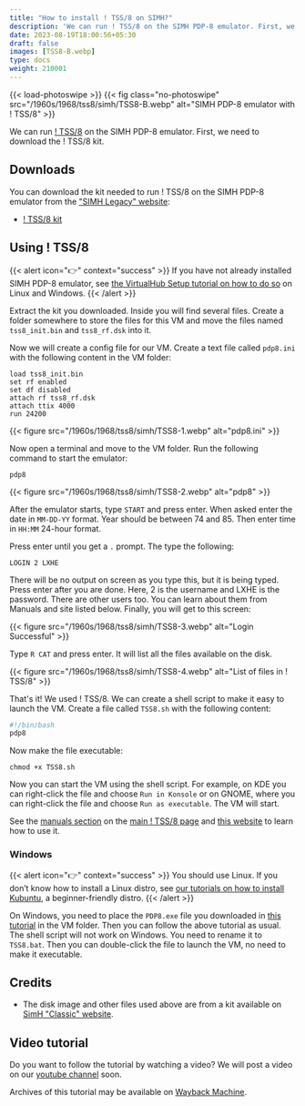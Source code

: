 ```yaml
---
title: "How to install ! TSS/8 on SIMH?"
description: 'We can run ! TSS/8 on the SIMH PDP-8 emulator. First, we need to download the ! TSS/8 kit. You can download the kit needed to run ! TSS/8 on the SIMH PDP-8 emulator from the "SIMH Legacy" website:'
date: 2023-08-19T18:00:56+05:30
draft: false
images: [TSS8-B.webp]
type: docs
weight: 210001
---
```


{{< load-photoswipe >}}
{{< fig class="no-photoswipe" src="/1960s/1968/tss8/simh/TSS8-B.webp" alt="SIMH PDP-8 emulator with ! TSS/8" >}}

We can run [! TSS/8](/1960s/1968/tss8) on the SIMH PDP-8 emulator. First, we need to download the ! TSS/8 kit.

## Downloads

You can download the kit needed to run ! TSS/8 on the SIMH PDP-8 emulator from the ["SIMH Legacy" website](http://simh.trailing-edge.com/):

- [! TSS/8 kit](http://simh.trailing-edge.com/kits/tss8.zip)

## Using ! TSS/8

{{< alert icon="👉" context="success" >}}
If you have not already installed SIMH PDP-8 emulator, see [the VirtualHub Setup tutorial on how to do so](https://setup.virtualhub.eu.org/simh-pdp8/) on Linux and Windows.
{{< /alert >}}

Extract the kit you downloaded. Inside you will find several files. Create a folder somewhere to store the files for this VM and move the files named `tss8_init.bin` and `tss8_rf.dsk` into it.

Now we will create a config file for our VM. Create a text file called `pdp8.ini` with the following content in the VM folder:

``` config
load tss8_init.bin
set rf enabled
set df disabled
attach rf tss8_rf.dsk
attach ttix 4000
run 24200
```

{{< figure src="/1960s/1968/tss8/simh/TSS8-1.webp" alt="pdp8.ini" >}}

Now open a terminal and move to the VM folder. Run the following command to start the emulator:

``` console
pdp8
```

{{< figure src="/1960s/1968/tss8/simh/TSS8-2.webp" alt="pdp8" >}}

After the emulator starts, type `START` and press enter. When asked enter the date in `MM-DD-YY` format. Year should be between 74 and 85. Then enter time in `HH:MM` 24-hour format.

Press enter until you get a `.` prompt. The type the following:

``` console
LOGIN 2 LXHE
```

There will be no output on screen as you type this, but it is being typed. Press enter after you are done. Here, 2 is the username and LXHE is the password. There are other users too. You can learn about them from Manuals and site listed below. Finally, you will get to this screen:

{{< figure src="/1960s/1968/tss8/simh/TSS8-3.webp" alt="Login Successful" >}}

Type `R CAT` and press enter. It will list all the files available on the disk.

{{< figure src="/1960s/1968/tss8/simh/TSS8-4.webp" alt="List of files in ! TSS/8" >}}

That's it! We used ! TSS/8. We can create a shell script to make it easy to launch the VM. Create a file called `TSS8.sh` with the following content:

``` bash
#!/bin/bash
pdp8
```

Now make the file executable:

``` console
chmod +x TSS8.sh
```

Now you can start the VM using the shell script. For example, on KDE you can right-click the file and choose `Run in Konsole` or on GNOME, where you can right-click the file and choose `Run as executable`. The VM will start.

See the [manuals section](/1960s/1968/tss8/#manuals) on the [main ! TSS/8 page](/1960s/1968/tss8/) and [this website](https://raymii.org/s/articles/Running_TSS_8_on_the_DEC_PiDP-8_i_and_SIMH.html) to learn how to use it.

### Windows

{{< alert icon="👉" context="success" >}}
You should use Linux. If you don’t know how to install a Linux distro, see [our tutorials on how to install Kubuntu](https://setup.virtualhub.eu.org/tag/os/), a beginner-friendly distro.
{{< /alert >}}

On Windows, you need to place the `PDP8.exe` file you downloaded in [this tutorial](https://setup.virtualhub.eu.org/simh-pdp8#windows) in the VM folder. Then you can follow the above tutorial as usual. The shell script will not work on Windows. You need to rename it to `TSS8.bat`. Then you can double-click the file to launch the VM, no need to make it executable.

## Credits

- The disk image and other files used above are from a kit available on [SimH "Classic" website](http://simh.trailing-edge.com/).

## Video tutorial

Do you want to follow the tutorial by watching a video? We will post a video on our [youtube channel](https://www.youtube.com/@virtua1hub) soon.

Archives of this tutorial may be available on [Wayback Machine](https://web.archive.org/web/*/https://virtualhub.eu.org/1960s/1968/tss8/simh/).
